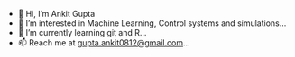 - 👋 Hi, I’m Ankit Gupta
- 👀 I’m interested in Machine Learning, Control systems and simulations...
- 🌱 I’m currently learning git and R...
- 📫 Reach me at gupta.ankit0812@gmail.com...

<!---
Numeric-blip/Numeric-blip is a ✨ special ✨ repository because its `README.md` (this file) appears on your GitHub profile.
You can click the Preview link to take a look at your changes.
--->
